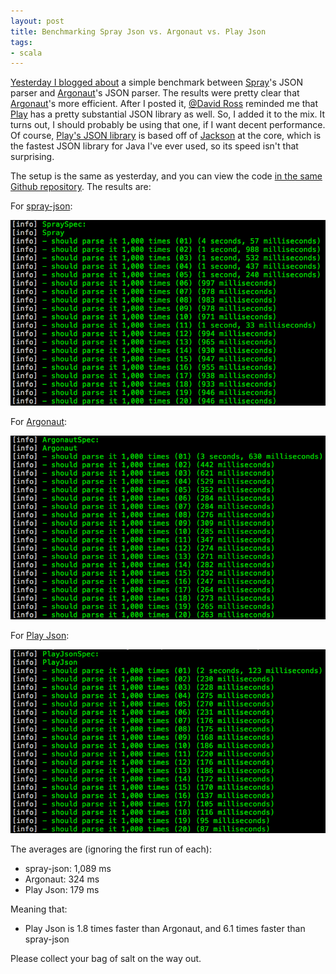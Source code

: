 ```yaml
---
layout: post
title: Benchmarking Spray Json vs. Argonaut vs. Play Json
tags:
- scala
---
```

[Yesterday I blogged about][1] a simple benchmark between [Spray][2]'s JSON parser and [Argonaut][3]'s JSON parser.  The results were pretty clear that [Argonaut][3]'s more efficient.  After I posted it, [@David Ross][6] reminded me that [Play][7] has a pretty substantial JSON library as well.  So, I added it to the mix.  It turns out, I should probably be using that one, if I want decent performance.  Of course, [Play's JSON library][9] is based off of [Jackson][8] at the core, which is the fastest JSON library for Java I've ever used, so its speed isn't that surprising.

The setup is the same as yesterday, and you can view the code [in the same Github repository][5].  The results are:

For [spray-json][4]:

<img src="/images/spray-json-parsing-times.png"/>

For [Argonaut][3]:

<img src="/images/argonaut-parsing-times.png"/>

For [Play Json][9]:

<img src="/images/play-json-parsing-times.png"/>

The averages are (ignoring the first run of each):

- spray-json: 1,089 ms
- Argonaut: 324 ms
- Play Json: 179 ms

Meaning that:

- Play Json is 1.8 times faster than Argonaut, and 6.1 times faster than spray-json

Please collect your bag of salt on the way out.

  [1]: /2014/01/14/benchmarking-spray-json-vs-argonaut.html "Yesterday"
  [2]: http://spray.io "Spray"
  [3]: http://argonaut.io "Argonaut"
  [4]: https://github.com/spray/spray-json "spray-json"
  [5]: https://github.com/derekwyatt/spray-json-vs-argonaut "spray-vs-argonaut"
  [6]: https://twitter.com/dyross "@dyross"
  [7]: http://www.playframework.com/ "Play"
  [8]: http://jackson.codehaus.org/ "Jackson"
  [9]: http://www.playframework.com/documentation/2.2.x/ScalaJson "Play Json"
